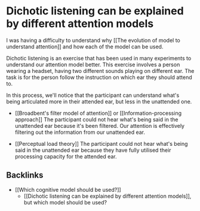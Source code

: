 # Dichotic listening can be explained by different attention models
I was having a difficulty to understand why [[The evolution of model to understand attention]] and how each of the model can be used.

Dichotic listening is an exercise that has been used in many experiments to understand our attention model better. This exercise involves a person wearing a headset, having two different sounds playing on different ear. The task is for the person follow the instruction on which ear they should attend to.

In this process, we'll notice that the participant can understand what's being articulated more in their attended ear, but less in the unattended one.

- [[Broadbent's filter model of attention]] or [[Information-processing approach]]
The participant could not hear what's being said in the unattended ear because it's been filtered. Our attention is effectively filtering out the information from our unattended ear.

- [[Perceptual load theory]]
The participant could not hear what's being said in the unattended ear because they have fully utilised their processing capacity for the attended ear.

## Backlinks
* [[Which cognitive model should be used?]]
	* [[Dichotic listening can be explained by different attention models]], but which model should be used?

<!-- #evergreen -->

<!-- {BearID:AB0EA453-D42E-4AA4-A61E-30AC9459CC39-81026-00000C1CEED373CE} -->
